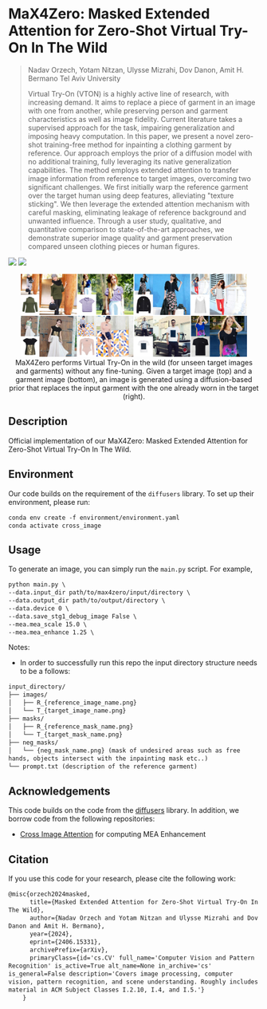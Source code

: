 # MaX4Zero: Masked Extended Attention for Zero-Shot Virtual Try-On In The Wild

> Nadav Orzech, Yotam Nitzan, Ulysse Mizrahi, Dov Danon, Amit H. Bermano
> Tel Aviv University  
>
>Virtual Try-On (VTON) is a highly active line of research, with increasing demand.  It aims to replace a piece of garment in an image with one from another, while preserving person and garment characteristics as well as image fidelity. Current literature takes a supervised approach for the task, impairing generalization and imposing heavy computation. In this paper, we present a novel zero-shot training-free method for inpainting a clothing garment by reference. Our approach employs the prior of a diffusion model with no additional training, fully leveraging its native generalization capabilities. The method employs extended attention to transfer image information from reference to target images, overcoming two significant challenges. We first initially warp the reference garment over the target human using deep features, alleviating "texture sticking". We then leverage the extended attention mechanism with careful masking, eliminating leakage of reference background and unwanted influence. Through a user study, qualitative, and quantitative comparison to state-of-the-art approaches, we demonstrate superior image quality and garment preservation compared unseen clothing pieces or human figures.

<a href="https://arxiv.org/abs/2406.15331"><img src="https://img.shields.io/badge/arXiv-2406.15331-b31b1b.svg" height=22.5></a>
<a href="https://nadavorzech.github.io/max4zero.github.io/"><img src="https://img.shields.io/static/v1?label=Project&message=Page&color=red" height=20.5></a>

<p align="center">
<img src="docs/teaser.png" width="90%"/>  
<br>
MaX4Zero performs Virtual Try-On in the wild (for unseen target images and garments) without any fine-tuning. Given a target image (top) and a garment image (bottom), an image is generated using a diffusion-based prior that replaces the input garment with the one already worn in the target (right).
</p>

## Description  
Official implementation of our MaX4Zero: Masked Extended Attention for Zero-Shot Virtual Try-On In The Wild.

## Environment
Our code builds on the requirement of the `diffusers` library. To set up their environment, please run:
```
conda env create -f environment/environment.yaml
conda activate cross_image
```

## Usage  
To generate an image, you can simply run the `main.py` script. For example,
```
python main.py \
--data.input_dir path/to/max4zero/input/directory \
--data.output_dir path/to/output/directory \
--data.device 0 \
--data.save_stg1_debug_image False \
--mea.mea_scale 15.0 \
--mea.mea_enhance 1.25 \
```

Notes:
- In order to successfully run this repo the input directory structure needs to be a follows:
```
input_directory/
├── images/
│   ├── R_{reference_image_name.png}
│   └── T_{target_image_name.png}
├── masks/
│   ├── R_{reference_mask_name.png}
│   └── T_{target_mask_name.png}
├── neg_masks/
│   └── {neg_mask_name.png} (mask of undesired areas such as free hands, objects intersect with the inpainting mask etc..)
└── prompt.txt (description of the reference garment)
```

## Acknowledgements 
This code builds on the code from the [diffusers](https://github.com/huggingface/diffusers) library. In addition, we 
borrow code from the following repositories: 
- [Cross Image Attention](https://github.com/garibida/cross-image-attention) for computing MEA Enhancement 


## Citation
If you use this code for your research, please cite the following work: 
```
@misc{orzech2024masked,
      title={Masked Extended Attention for Zero-Shot Virtual Try-On In The Wild}, 
      author={Nadav Orzech and Yotam Nitzan and Ulysse Mizrahi and Dov Danon and Amit H. Bermano},
      year={2024},
      eprint={2406.15331},
      archivePrefix={arXiv},
      primaryClass={id='cs.CV' full_name='Computer Vision and Pattern Recognition' is_active=True alt_name=None in_archive='cs' is_general=False description='Covers image processing, computer vision, pattern recognition, and scene understanding. Roughly includes material in ACM Subject Classes I.2.10, I.4, and I.5.'}
    }
```